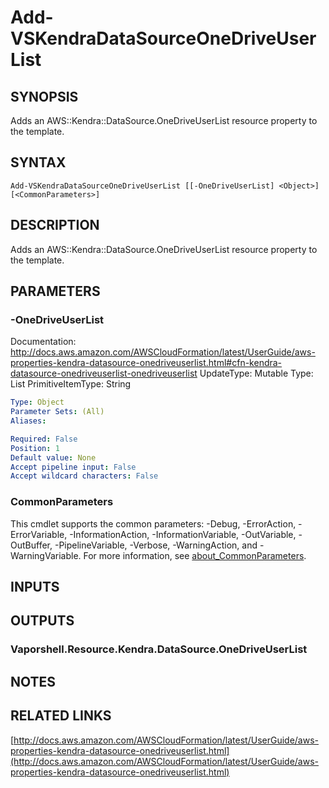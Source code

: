 # Add-VSKendraDataSourceOneDriveUserList

## SYNOPSIS
Adds an AWS::Kendra::DataSource.OneDriveUserList resource property to the template.

## SYNTAX

```
Add-VSKendraDataSourceOneDriveUserList [[-OneDriveUserList] <Object>] [<CommonParameters>]
```

## DESCRIPTION
Adds an AWS::Kendra::DataSource.OneDriveUserList resource property to the template.

## PARAMETERS

### -OneDriveUserList
Documentation: http://docs.aws.amazon.com/AWSCloudFormation/latest/UserGuide/aws-properties-kendra-datasource-onedriveuserlist.html#cfn-kendra-datasource-onedriveuserlist-onedriveuserlist
UpdateType: Mutable
Type: List
PrimitiveItemType: String

```yaml
Type: Object
Parameter Sets: (All)
Aliases:

Required: False
Position: 1
Default value: None
Accept pipeline input: False
Accept wildcard characters: False
```

### CommonParameters
This cmdlet supports the common parameters: -Debug, -ErrorAction, -ErrorVariable, -InformationAction, -InformationVariable, -OutVariable, -OutBuffer, -PipelineVariable, -Verbose, -WarningAction, and -WarningVariable. For more information, see [about_CommonParameters](http://go.microsoft.com/fwlink/?LinkID=113216).

## INPUTS

## OUTPUTS

### Vaporshell.Resource.Kendra.DataSource.OneDriveUserList
## NOTES

## RELATED LINKS

[http://docs.aws.amazon.com/AWSCloudFormation/latest/UserGuide/aws-properties-kendra-datasource-onedriveuserlist.html](http://docs.aws.amazon.com/AWSCloudFormation/latest/UserGuide/aws-properties-kendra-datasource-onedriveuserlist.html)

